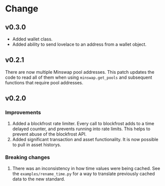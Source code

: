 # Change

## v0.3.0

* Added wallet class.
* Added ability to send lovelace to an address from a wallet object.

## v0.2.1

There are now multiple Minswap pool addresses. This patch updates the code to read all of them when using `minswap.get_pools` and subsequent functions that require pool addresses.

## v0.2.0
### Improvements
1. Added a blockfrost rate limiter. Every call to blockfrost adds to a time delayed counter, and prevents running into rate limits. This helps to prevent abuse of the blockfrost API.
2. Added significant transaction and asset functionality. It is now possible to pull in asset historys.

### Breaking changes
1. There was an inconsistency in how time values were being cached. See the `examples/rename_time.py` for a way to translate previously cached data to the new standard.
